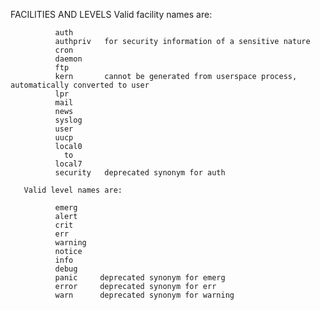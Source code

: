 FACILITIES AND LEVELS
       Valid facility names are:

              auth
              authpriv   for security information of a sensitive nature
              cron
              daemon
              ftp
              kern       cannot be generated from userspace process, automatically converted to user
              lpr
              mail
              news
              syslog
              user
              uucp
              local0
                to
              local7
              security   deprecated synonym for auth

       Valid level names are:

              emerg
              alert
              crit
              err
              warning
              notice
              info
              debug
              panic     deprecated synonym for emerg
              error     deprecated synonym for err
              warn      deprecated synonym for warning
